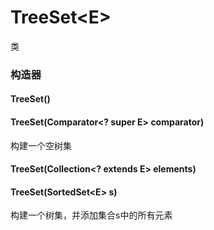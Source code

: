 # TreeSet\<E>
类
### 构造器
#### TreeSet()
#### TreeSet(Comparator\<? super E> comparator)
构建一个空树集
#### TreeSet(Collection\<? extends E> elements)
#### TreeSet(SortedSet\<E> s)
构建一个树集，并添加集合s中的所有元素

